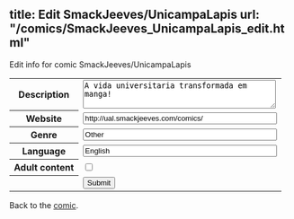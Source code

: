 title: Edit SmackJeeves/UnicampaLapis
url: "/comics/SmackJeeves_UnicampaLapis_edit.html"
---
Edit info for comic SmackJeeves/UnicampaLapis

<form name="comic" action="http://gaepostmail.appspot.com/comic/" method="post">
<table class="comicinfo">
<tr>
<th>Description</th><td><textarea name="description" cols="40" rows="3">A vida universitaria transformada em manga!</textarea></td>
</tr>
<tr>
<th>Website</th><td><input type="text" name="url" value="http://ual.smackjeeves.com/comics/" size="40"/></td>
</tr>
<tr>
<th>Genre</th><td><input type="text" name="genre" value="Other" size="40"/></td>
</tr>
<tr>
<th>Language</th><td><input type="text" name="language" value="English" size="40"/></td>
</tr>
<tr>
<th>Adult content</th><td><input type="checkbox" name="adult" value="adult" /></td>
</tr>
<tr>
<th></th><td>
<input type="hidden" name="comic" value="SmackJeeves_UnicampaLapis" />
<input type="submit" name="submit" value="Submit" />
</td>
</tr>
</table>
</form>

Back to the [comic](SmackJeeves_UnicampaLapis.html).
